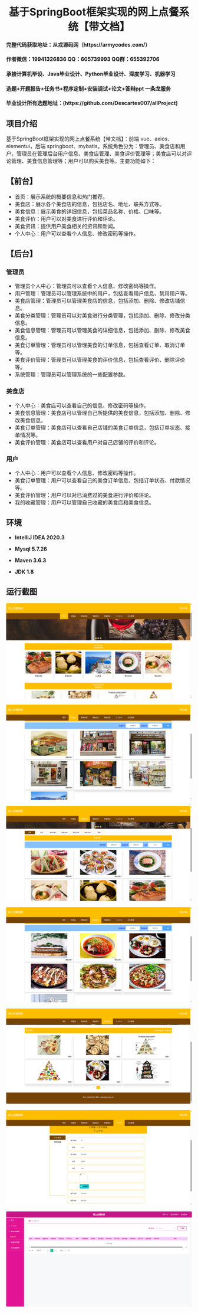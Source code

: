 <h1 align="center">基于SpringBoot框架实现的网上点餐系统【带文档】</h1></p>

<h4> 完整代码获取地址：从戎源码网（https://armycodes.com/） </h4>
<h4> 作者微信：19941326836 QQ：605739993 QQ群：655392706 </h4>
<h4> 承接计算机毕设、Java毕业设计、Python毕业设计、深度学习、机器学习 </h4>
<h4> 选题+开题报告+任务书+程序定制+安装调试+论文+答辩ppt 一条龙服务 </h4>
<h4> 毕业设计所有选题地址：(https://github.com/Descartes007/allProject) </h4>

## 项目介绍

基于SpringBoot框架实现的网上点餐系统【带文档】：前端 vue、axios、elementui，后端 springboot、mybatis，系统角色分为：管理员、美食店和用户，管理员在管理后台用户信息、美食店管理、美食评价管理等；美食店可以对评论管理、美食信息管理等；用户可以购买美食等。主要功能如下：

## 【前台】

- 首页：展示系统的概要信息和热门推荐。
- 美食店：展示各个美食店的信息，包括店名、地址、联系方式等。
- 美食信息：展示美食的详细信息，包括菜品名称、价格、口味等。
- 美食评价：用户可以对美食进行评价和评论。
- 美食资讯：提供用户美食相关的资讯和新闻。
- 个人中心：用户可以查看个人信息、修改密码等操作。

## 【后台】
### 管理员

- 管理员个人中心：管理员可以查看个人信息、修改密码等操作。
- 用户管理：管理员可以管理系统中的用户，包括查看用户信息、禁用用户等。
- 美食店管理：管理员可以管理美食店的信息，包括添加、删除、修改店铺信息。
- 美食分类管理：管理员可以对美食进行分类管理，包括添加、删除、修改分类信息。
- 美食信息管理：管理员可以管理美食的详细信息，包括添加、删除、修改美食信息。
- 美食订单管理：管理员可以管理美食的订单信息，包括查看订单、取消订单等。
- 美食评价管理：管理员可以管理美食的评价信息，包括查看评价、删除评价等。
- 系统管理：管理员可以管理系统的一些配置参数。

### 美食店

- 个人中心：美食店可以查看自己的信息、修改密码等操作。
- 美食信息管理：美食店可以管理自己所提供的美食信息，包括添加、删除、修改美食信息。
- 美食订单管理：美食店可以查看自己店铺的美食订单信息，包括订单状态、接单情况等。
- 美食评价管理：美食店可以查看用户对自己店铺的评价和评论。

### 用户

- 个人中心：用户可以查看个人信息、修改密码等操作。
- 美食订单管理：用户可以查看自己的美食订单信息，包括订单状态、付款情况等。
- 美食评价管理：用户可以对已消费过的美食进行评价和评论。
- 我的收藏管理：用户可以管理自己收藏的美食店和美食信息。

## 环境

- <b>IntelliJ IDEA 2020.3</b>

- <b>Mysql 5.7.26</b>

- <b>Maven 3.6.3</b>

- <b>JDK 1.8</b>


## 运行截图
![](screenshot/1.png)

![](screenshot/2.png)

![](screenshot/3.png)

![](screenshot/4.png)

![](screenshot/5.png)

![](screenshot/6.png)

![](screenshot/7.png)
